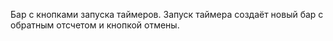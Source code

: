 Бар с кнопками запуска таймеров. Запуск таймера создаёт новый бар с обратным отсчетом и кнопкой отмены.